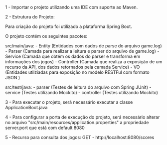 1 - Importar o projeto utilizando uma IDE com suporte ao Maven.

2 - Estrutura do Projeto:

Para criação do projeto foi utilizado a plataforma Spring Boot.

O projeto contém os seguintes pacotes:

src/main/java:
	- Entity (Entidades com dados de parse do arquivo game.log)
	- Parser (Camada para realizar a leitura e parser do arquivo de game.log)
	- Service (Camada que obtém os dados do parser e transforma em informações dos jogos)
	- Controller (Camada que realiza a exposição de um recurso da API, dos dados retornados pela camada Service)
	- VO (Entidades utilziadas para exposição no modelo RESTFul com formato JSON )

src/test/java:
	- parser (Testes de leitura do arquivo com Spring JUnit)
	- service (Testes utilizando Mockito)
	- controller (Testes utilizando Mockito)
	
3 - Para executar o projeto, será necessário executar a classe ApplicationBoot.java

4 - Para configurar a porta de execução do projeto, será necessário alterar no arquivo 
"src/main/resources/application.properties" a propriedade server.port que está com default 8080

5 - Recurso para consulta dos jogos:
GET - http://localhost:8080/scores